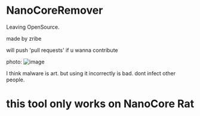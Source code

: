 # NanoCoreRemover
Leaving OpenSource.

made by zribe

will push 'pull requests' if u wanna contribute

photo:
![image](https://github.com/NovoCore/NanoCoreRemover/assets/66210834/ee7dabb9-d7bd-4af1-834c-b05075e70513)


I think malware is art. but using it incorrectly is bad. dont infect other people.




# this tool only works on NanoCore Rat
